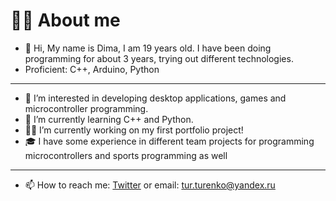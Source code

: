  # 🙋‍♂️ About me

- 👋 Hi, My name is Dima, I am 19 years old.
I have been doing programming for about 3 years, trying out different technologies. 
- Proficient: C++, Arduino, Python

---

- 👀 I’m interested in developing desktop applications, games and microcontroller programming.
- 🌱 I’m currently learning C++ and Python.
- 👩‍💻 I’m currently working on my first portfolio project!
- 🎓 I have some experience in different team projects for programming microcontrollers and sports programming as well

***

- 📫 How to reach me: [Twitter](https://twitter.com/Belph1e_) or email: tur.turenko@yandex.ru



<!---
Belph1e/Belph1e is a ✨ special ✨ repository because its `README.md` (this file) appears on your GitHub profile.
You can click the Preview link to take a look at your changes.
--->
